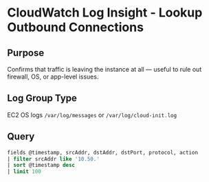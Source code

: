 # CloudWatch Log Insight - Lookup Outbound Connections

## Purpose

Confirms that traffic is leaving the instance at all — useful to rule out firewall, OS, or app-level issues.

## Log Group Type

EC2 OS logs `/var/log/messages` or `/var/log/cloud-init.log`

## Query

```sql
fields @timestamp, srcAddr, dstAddr, dstPort, protocol, action
| filter srcAddr like '10.50.'
| sort @timestamp desc
| limit 100
```
